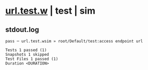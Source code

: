 # [url.test.w](../../../../../../examples/tests/sdk_tests/endpoint/url.test.w) | test | sim

## stdout.log
```log
pass ─ url.test.wsim » root/Default/test:access endpoint url

Tests 1 passed (1)
Snapshots 1 skipped
Test Files 1 passed (1)
Duration <DURATION>
```

